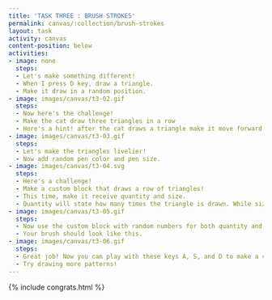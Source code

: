 ```yaml
---
title: 'TASK THREE : BRUSH STROKES'
permalink: canvas/:collection/brush-strokes
layout: task
activity: canvas
content-position: below
activities:
- image: none
  steps:
  - Let's make something different!
  - When I press D key, draw a triangle.
  - Make it draw in a random position.
- image: images/canvas/t3-02.gif
  steps:
  - Now here's the challenge!
  - Make the cat draw three triangles in a row
  - Here's a hint! after the cat draws a triangle make it move forward!
- image: images/canvas/t3-03.gif
  steps:
  - Let's make the triangles livelier!
  - Now add random pen color and pen size.
- image: images/canvas/t3-04.svg
  steps:
  - Here's a challenge!
  - Make a custom block that draws a row of triangles!
  - This time, make it receive quantity and size.
  - Quantity will state how many times the triangle is drawn. While size dictates how big your triangle should be drawn.
- image: images/canvas/t3-05.gif
  steps:
  - Now use the custom block with random numbers for both quantity and size.
  - Your brush should look like this.
- image: images/canvas/t3-06.gif
  steps:
  - Great job! Now you can play with these keys A, S, and D to make a colorful painting!
  - Try drawing more patterns!
---
```

{% include congrats.html %}
